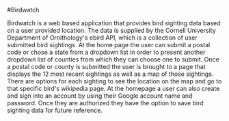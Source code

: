 #Birdwatch

Birdwatch is a web based application that provides bird sighting data based on a user provided location. 
The data is supplied by the Cornell University Department of Ornithology's ebird API, which is a collection 
of user submitted bird sightings. At the home page the user can submit a postal code or chose a state from a 
dropdown list in order to present another dropdown list of counties from which they can choose one to submit.
Once a postal code or county is submitted the user is brought to a page that displays the 12 most recent sightings
as well as a map of those sightings. There are options for each sighting to see the location on the map and go to 
that specific bird's wikipedia page. At the homepage a user can also create and sign into an account by using their
Google account name and password. Once they are authorized they have the option to save bird sighting data for future 
reference.
